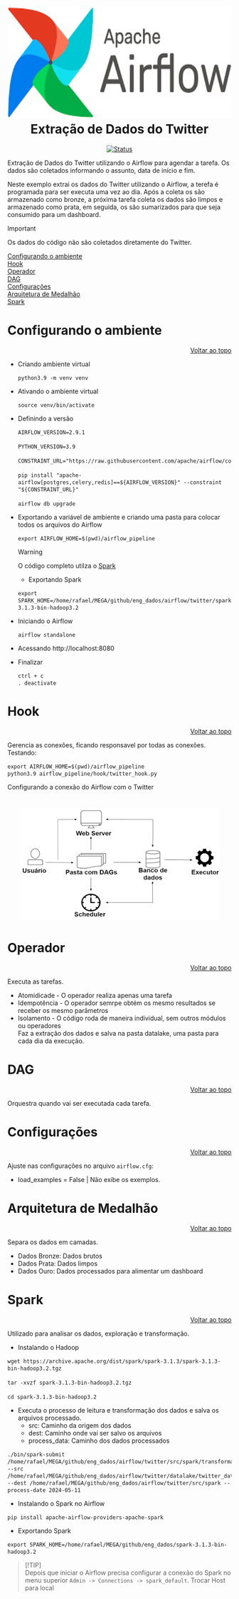 <a id="topo"></a>

<h1 align="center">
  <img src="../../image/airflow.png" alt="airflow" width=700 height=250px >
  <br>
  Extração de Dados do Twitter 
</h1>

<div align="center">

<!-- [![Status](https://img.shields.io/badge/version-1.0-blue)]() -->
[![Status](https://img.shields.io/badge/status-active-success.svg)]()

</div>


Extração de Dados do Twitter utilizando o Airflow para agendar a tarefa. Os dados são coletados informando o assunto, data de início e fim.<br>

Neste exemplo extrai os dados do Twitter utilizando o Airflow, a terefa é programada para ser executa uma vez ao dia. Após a coleta os são armazenado como bronze, a próxima tarefa coleta os dados são limpos e armazenado como prata, em seguida, os são sumarizados para que seja consumido para um dashboard.


> [!IMPORTANT]  
> Os dados do código não são coletados diretamente do Twitter.


[Configurando o ambiente](#1)<br>
[Hook](#2)<br>
[Operador](#3)<br>
[DAG](#4)<br>
[Configurações](#5)<br>
[Arquitetura de Medalhão](#6)<br>
[Spark](#7)<br>


<a id="1"></a>

# Configurando o ambiente

<div align="right">
    <a href="#topo">Voltar ao topo</a>
</div>

* Criando ambiente virtual
    ```
    python3.9 -m venv venv 
    ```

* Ativando o ambiente virtual<br>
    ```
    source venv/bin/activate
    ```

* Definindo a versão
  ```
  AIRFLOW_VERSION=2.9.1

  PYTHON_VERSION=3.9

  CONSTRAINT_URL="https://raw.githubusercontent.com/apache/airflow/constraints-${AIRFLOW_VERSION}/constraints-${PYTHON_VERSION}.txt"

  pip install "apache-airflow[postgres,celery,redis]==${AIRFLOW_VERSION}" --constraint "${CONSTRAINT_URL}"

  airflow db upgrade
  ```

* Exportando a variável de ambiente e criando uma pasta para colocar todos os arquivos do Airflow
  ```
  export AIRFLOW_HOME=$(pwd)/airflow_pipeline
  ```
  > [!WARNING]  
  > O código completo utilza o [Spark](#7)

  * Exportando Spark
  ```
  export SPARK_HOME=/home/rafael/MEGA/github/eng_dados/airflow/twitter/spark-3.1.3-bin-hadoop3.2
  ```

* Iniciando o Airflow
  ```
  airflow standalone
  ```

* Acessando
  http://localhost:8080

* Finalizar
  ```
  ctrl + c
  . deactivate
  ```

<a id="2"></a>

# Hook

<div align="right">
    <a href="#topo">Voltar ao topo</a>
</div>

Gerencia as conexões, ficando responsavel por todas as conexões.<br>
Testando:
  ```
  export AIRFLOW_HOME=$(pwd)/airflow_pipeline
  python3.9 airflow_pipeline/hook/twitter_hook.py  
  ```
Configurando a conexão do Airflow com o Twitter

<h1 align="center">
  <img src="../../image/airflow_fluxo.png" alt="conexao" width=450px height=250px>
  <br>
</h1>

<a id="3"></a>

# Operador

<div align="right">
    <a href="#topo">Voltar ao topo</a>
</div>

Executa as tarefas.<br>
  * Atomidicade - O operador realiza apenas uma tarefa<br>
  * Idempotência - O operador semrpe obtém os mesmo resultados se receber os mesmo parâmetros<br>
  * Isolamento - O código roda de maneira individual, sem outros módulos ou operadores<br>
Faz a extração dos dados e salva na pasta datalake, uma pasta para cada dia da execução.

<a id="4"></a>

# DAG

<div align="right">
    <a href="#topo">Voltar ao topo</a>
</div>

Orquestra quando vai ser executada cada tarefa.

<a id="5"></a>

# Configurações

<div align="right">
    <a href="#topo">Voltar ao topo</a>
</div>

Ajuste nas configurações no arquivo `airflow.cfg`:
* load_examples = False | Não exibe os exemplos.

<a id="6"></a>

# Arquitetura de Medalhão
<div align="right">
    <a href="#topo">Voltar ao topo</a>
</div>

Separa os dados em camadas.<br>
 * Dados Bronze: Dados brutos<br>
 * Dados Prata: Dados limpos<br>
 * Dados Ouro: Dados processados para alimentar um dashboard<br>


<a id="7"></a>

# Spark

<div align="right">
    <a href="#topo">Voltar ao topo</a>
</div>

Utilizado para analisar os dados, exploração e transformação.

  * Instalando o Hadoop<br>


  ```
  wget https://archive.apache.org/dist/spark/spark-3.1.3/spark-3.1.3-bin-hadoop3.2.tgz

  tar -xvzf spark-3.1.3-bin-hadoop3.2.tgz

  cd spark-3.1.3-bin-hadoop3.2

  ```

  * Executa o processo de leitura e transformação dos dados e salva os arquivos processado.<br>
    * src: Caminho da origem dos dados<br>
    * dest: Caminho onde vai ser salvo os arquivos<br>
    * process_data: Caminho dos dados processados<br>
  ```
  ./bin/spark-submit /home/rafael/MEGA/github/eng_dados/airflow/twitter/src/spark/transformation.py --src /home/rafael/MEGA/github/eng_dados/airflow/twitter/datalake/twitter_datascience --dest /home/rafael/MEGA/github/eng_dados/airflow/twitter/src/spark --process-date 2024-05-11
  ```
  * Instalando o Spark no Airflow
  ```
  pip install apache-airflow-providers-apache-spark
  ```

  * Exportando Spark
  ```
  export SPARK_HOME=/home/rafael/MEGA/github/eng_dados/spark-3.1.3-bin-hadoop3.2
  ```

  > [!TIP]<br>
  > Depois que iniciar o Airflow precisa configurar a conexão do Spark no menu superior `Admin -> Connections -> spark_default`.
  > Trocar Host para local